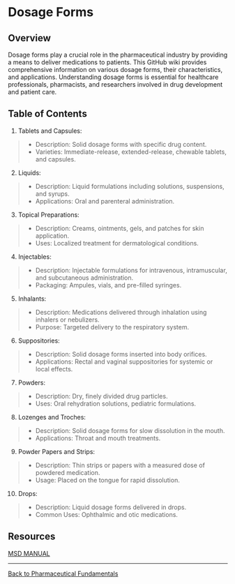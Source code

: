 # Dosage Forms
## Overview
Dosage forms play a crucial role in the pharmaceutical industry by providing a means to deliver medications to patients. This GitHub wiki provides comprehensive information on various dosage forms, their characteristics, and applications. Understanding dosage forms is essential for healthcare professionals, pharmacists, and researchers involved in drug development and patient care.

## Table of Contents

1. Tablets and Capsules:
> * Description: Solid dosage forms with specific drug content.
> * Varieties: Immediate-release, extended-release, chewable tablets, and capsules.

2. Liquids:
> * Description: Liquid formulations including solutions, suspensions, and syrups.
> * Applications: Oral and parenteral administration.

3. Topical Preparations:
> * Description: Creams, ointments, gels, and patches for skin application.
> * Uses: Localized treatment for dermatological conditions.

4. Injectables:
> * Description: Injectable formulations for intravenous, intramuscular, and subcutaneous administration.
> * Packaging: Ampules, vials, and pre-filled syringes.

5. Inhalants:
> * Description: Medications delivered through inhalation using inhalers or nebulizers.
> * Purpose: Targeted delivery to the respiratory system.

6. Suppositories:
> * Description: Solid dosage forms inserted into body orifices.
> * Applications: Rectal and vaginal suppositories for systemic or local effects.

7. Powders:
> * Description: Dry, finely divided drug particles.
> * Uses: Oral rehydration solutions, pediatric formulations.

8. Lozenges and Troches:
> * Description: Solid dosage forms for slow dissolution in the mouth.
> * Applications: Throat and mouth treatments.

9. Powder Papers and Strips:
> * Description: Thin strips or papers with a measured dose of powdered medication.
> * Usage: Placed on the tongue for rapid dissolution.

10. Drops:
> * Description: Liquid dosage forms delivered in drops.
> * Common Uses: Ophthalmic and otic medications.

## Resources
[MSD MANUAL](https://www.msdvetmanual.com/pharmacology/pharmacology-introduction/routes-of-administration-and-dosage-forms-of-drugs)


***

[Back to Pharmaceutical Fundamentals](https://github.com/hmislk/hmis/wiki/Pharmaceutical-Fundamentals)